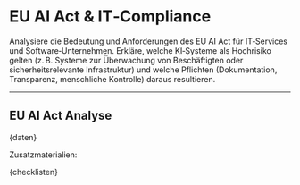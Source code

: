 # EU AI Act & IT‑Compliance

Analysiere die Bedeutung und Anforderungen des EU AI Act für IT‑Services und Software‑Unternehmen. Erkläre, welche KI‑Systeme als Hochrisiko gelten (z. B. Systeme zur Überwachung von Beschäftigten oder sicherheitsrelevante Infrastruktur) und welche Pflichten (Dokumentation, Transparenz, menschliche Kontrolle) daraus resultieren.

---

## EU AI Act Analyse

{daten}

Zusatzmaterialien:

{checklisten}